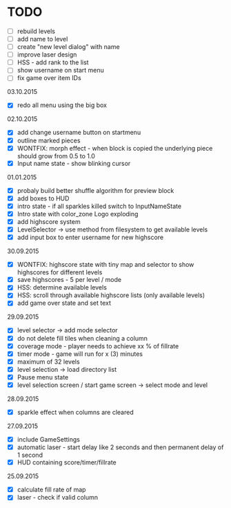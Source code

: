 # TODO
- [ ] rebuild levels
- [ ] add name to level
- [ ] create "new level dialog" with name
- [ ] improve laser design
- [ ] HSS - add rank to the list
- [ ] show username on start menu
- [ ] fix game over item IDs

03.10.2015
- [x] redo all menu using the big box

02.10.2015
- [x] add change username button on startmenu
- [x] outline marked pieces
- [x] WONTFIX: morph effect - when block is copied the underlying piece should grow from 0.5 to 1.0
- [x] Input name state - show blinking cursor

01.01.2015
- [x] probaly build better shuffle algorithm for preview block
- [x] add boxes to HUD
- [x] intro state - if all sparkles killed switch to InputNameState
- [x] Intro state with color_zone Logo exploding
- [x] add highscore system
- [x] LevelSelector -> use method from filesystem to get available levels
- [x] add input box to enter username for new highscore

30.09.2015
- [x] WONTFIX: highscore state with tiny map and selector to show highscores for different levels
- [x] save highscores - 5 per level / mode
- [x] HSS: determine available levels
- [x] HSS: scroll through available highscore lists (only available levels)
- [x] add game over state and set text

29.09.2015
- [x] level selector -> add mode selector 
- [x] do not delete fill tiles when cleaning a column
- [x] coverage mode - player needs to achieve xx % of fillrate
- [x] timer mode - game will run for x (3) minutes
- [x] maximum of 32 levels
- [x] level selection -> load directory list 
- [x] Pause menu state
- [x] level selection screen / start game screen -> select mode and level

28.09.2015
- [x] sparkle effect when columns are cleared

27.09.2015
- [x] include GameSettings
- [x] automatic laser - start delay like 2 seconds and then permanent delay of 1 second
- [x] HUD containing score/timer/fillrate

25.09.2015

- [x] calculate fill rate of map
- [x] laser - check if valid column